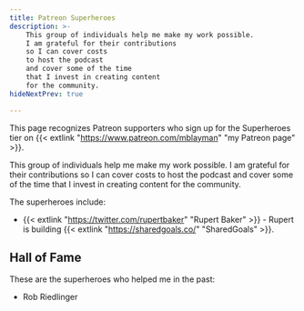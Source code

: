 ```yaml
---
title: Patreon Superheroes
description: >-
    This group of individuals help me make my work possible.
    I am grateful for their contributions
    so I can cover costs
    to host the podcast
    and cover some of the time
    that I invest in creating content
    for the community.
hideNextPrev: true

---
```


This page recognizes Patreon supporters
who sign up for the Superheroes tier
on {{< extlink "https://www.patreon.com/mblayman" "my Patreon page" >}}.

This group of individuals help me make my work possible.
I am grateful for their contributions
so I can cover costs
to host the podcast
and cover some of the time
that I invest in creating content
for the community.

The superheroes include:

* {{< extlink "https://twitter.com/rupertbaker" "Rupert Baker" >}} - 
    Rupert is building {{< extlink "https://sharedgoals.co/" "SharedGoals" >}}.

## Hall of Fame

These are the superheroes who helped me in the past:

* Rob Riedlinger
